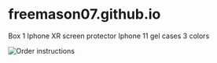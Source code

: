 # freemason07.github.io

Box 1 
Iphone XR screen protector
Iphone 11 gel cases 3 colors

![Order instructions](https://user-images.githubusercontent.com/129541588/229195173-01c12919-4df1-4d78-b8a3-4b71c7c8111b.PNG)
